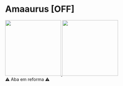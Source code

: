 <h1>Amaaurus [OFF]</h1>

<div>
  <a href="https://github.com/Amaaurus">
    <img height="180em" src="https://github-readme-stats.vercel.app/api?username=Amaaurus&show_icons=true&theme=dracula&include_all_commits=true&count_private=true"/>
    <img height="180em" src="https://github-readme-stats.vercel.app/api/top-langs/?username=Amaaurus&langs_count=16&theme=dracula"/>
  </a>
</div>
⚠️ Aba em reforma ⚠️

